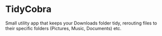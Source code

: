 # TidyCobra
Small utility app that keeps your Downloads folder tidy, rerouting files to their specific folders (Pictures, Music, Documents) etc.
